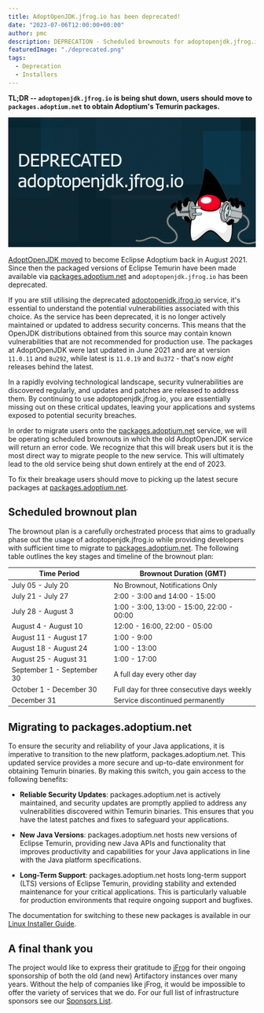 ```yaml
---
title: AdoptOpenJDK.jfrog.io has been deprecated!
date: "2023-07-06T12:00:00+00:00"
author: pmc
description: DEPRECATION - Scheduled brownouts for adoptopenjdk.jfrog.io
featuredImage: "./deprecated.png"
tags:
  - Deprecation
  - Installers
---
```


**TL;DR -- `adoptopenjdk.jfrog.io` is being shut down, users should move to `packages.adoptium.net` to obtain Adoptium's Temurin packages.**

![Deprecated Banner](./deprecated.png)

[AdoptOpenJDK moved](https://blog.adoptopenjdk.net/2021/08/goodbye-adoptopenjdk-hello-adoptium/) to become Eclipse Adoptium back in August 2021. Since then the packaged versions of Eclipse Temurin have been made available via [packages.adoptium.net](https://packages.adoptium.net) and `adoptopenjdk.jfrog.io` has been deprecated.

If you are still utilising the deprecated [adoptopenjdk.jfrog.io](https://adoptopenjdk.jfrog.io) service, it's essential to understand the potential vulnerabilities associated with this choice. As the service has been deprecated, it is no longer actively maintained or updated to address security concerns. This means that the OpenJDK distributions obtained from this source may contain known vulnerabilities that are not recommended for production use. The packages at AdoptOpenJDK were last updated in June 2021 and are at version `11.0.11` and `8u292`, while latest is `11.0.19` and `8u372` - that's now *eight* releases behind the latest.

In a rapidly evolving technological landscape, security vulnerabilities are discovered regularly, and updates and patches are released to address them. By continuing to use adoptopenjdk.jfrog.io, you are essentially missing out on these critical updates, leaving your applications and systems exposed to potential security breaches.

In order to migrate users onto the [packages.adoptium.net](https://packages.adoptium.net) service, we will be operating scheduled brownouts in which the old AdoptOpenJDK service will return an error code. We recognize that this will break users but it is the most direct way to migrate people to the new service. This will ultimately lead to the old service being shut down entirely at the end of 2023.

To fix their breakage users should move to picking up the latest secure packages at [packages.adoptium.net](https://packages.adoptium.net).

## Scheduled brownout plan

The brownout plan is a carefully orchestrated process that aims to gradually phase out the usage of adoptopenjdk.jfrog.io while providing developers with sufficient time to migrate to [packages.adoptium.net](https://packages.adoptium.net). The following table outlines the key stages and timeline of the brownout plan:

| Time Period                | Brownout Duration (GMT)                    |
|----------------------------|--------------------------------------------|
| July 05 - July 20          | No Brownout, Notifications Only            |
| July 21 - July 27          | 2:00 - 3:00 and 14:00 - 15:00              |
| July 28 - August 3         | 1:00 - 3:00, 13:00 - 15:00, 22:00 - 00:00  |
| August 4 - August 10       | 12:00 - 16:00, 22:00 - 05:00               |
| August 11 - August 17      | 1:00 - 9:00                                |
| August 18 - August 24      | 1:00 - 13:00                               |
| August 25 - August 31      | 1:00 - 17:00                               |
| September 1 - September 30 | A full day every other day                 |
| October 1 - December 30    | Full day for three consecutive days weekly |
| December 31                | Service discontinued permanently           |

## Migrating to packages.adoptium.net

To ensure the security and reliability of your Java applications, it is imperative to transition to the new platform, packages.adoptium.net. This updated service provides a more secure and up-to-date environment for obtaining Temurin binaries. By making this switch, you gain access to the following benefits:

- **Reliable Security Updates**: packages.adoptium.net is actively maintained, and security updates are promptly applied to address any vulnerabilities discovered within Temurin binaries. This ensures that you have the latest patches and fixes to safeguard your applications.

- **New Java Versions**: packages.adoptium.net hosts new versions of Eclipse Temurin, providing new Java APIs and functionality that improves productivity and capabilities for your Java applications in line with the Java platform specifications.

- **Long-Term Support**: packages.adoptium.net hosts long-term support (LTS) versions of Eclipse Temurin, providing stability and extended maintenance for your critical applications. This is particularly valuable for production environments that require ongoing support and bugfixes.

The documentation for switching to these new packages is available in our [Linux Installer Guide](/installation/linux/).

## A final thank you

The project would like to express their gratitude to [jFrog](https://jfrog.com/artifactory/) for their ongoing sponsorship of both the old (and new) Artifactory instances over many years. Without the help of companies like jFrog, it would be impossible to offer the variety of services that we do. For our full list of infrastructure sponsors see our [Sponsors List](/sponsors).
